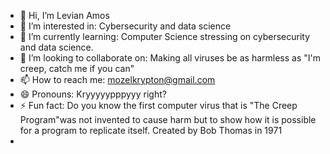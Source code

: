 - 👋 Hi, I’m Levian Amos
- 👀 I’m interested in: Cybersecurity and data science
- 🌱 I’m currently learning: Computer Science stressing on cybersecurity and data science.
- 💞️ I’m looking to collaborate on: Making all viruses be as harmless as "I'm creep, catch me if you can" 
- 📫 How to reach me: mozelkrypton@gmail.com
- 😄 Pronouns: Kryyyyypppyyy right?
- ⚡ Fun fact: Do you know the first computer virus that is "The Creep Program"was not invented to cause harm but to show how it is possible for a program to replicate itself. Created by Bob Thomas in 1971
- 

<!---
Mozelkrypton/Mozelkrypton is a ✨ special ✨ repository because its `README.md` (this file) appears on your GitHub profile.
You can click the Preview link to take a look at your changes.
--->
